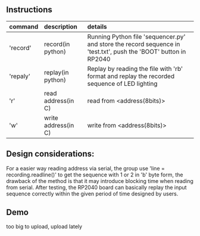 ## Instructions
| command | description | details |
| :--| :--  |:-- |
| 'record' | record(in python) |Running Python file 'sequencer.py' and store the record sequence in 'test.txt', push the 'BOOT' button in RP2040|
| 'repaly' | replay(in python) |Replay by reading the file with 'rb' format and replay the recorded sequence of LED lighting|
| 'r' | read address(in C)|read from \<address(8bits)\>|
| 'w' | write address(in C)|write from \<address(8bits)\>|

## Design considerations:
For a easier way reading address via serial, the group use 'line = recording.readline()' to get the sequence with 1 or 2 in 'b' byte form, the drawback of the method is that it may introduce blocking time when reading from serial. After testing, the RP2040 board can basically replay the input sequence correctly within the given period of time designed by users.

## Demo
too big to upload, upload lately
